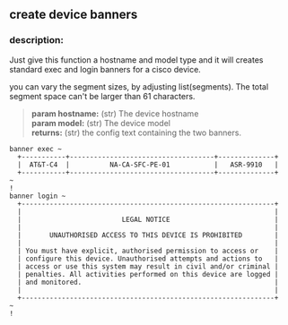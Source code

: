 ## create device banners

### description:
Just give this function a hostname and model type and it will
creates standard exec and login banners for a cisco device.

you can vary the segment sizes, by adjusting list(segments). The total
segment space can't be larger than 61 characters.

> **param hostname:** (str) The device hostname<br>
> **param model:** (str) The device model<br>
> **returns:** (str) the config text containing the two banners.<br>


```text
banner exec ~
  +-----------+------------------------------------+--------------+
  |  AT&T-C4  |          NA-CA-SFC-PE-01           |   ASR-9910   |
  +-----------+------------------------------------+--------------+
~
!
banner login ~
  +---------------------------------------------------------------+
  |                                                               |
  |                         LEGAL NOTICE                          |
  |                                                               |
  |       UNAUTHORISED ACCESS TO THIS DEVICE IS PROHIBITED        |
  |                                                               |
  | You must have explicit, authorised permission to access or    |
  | configure this device. Unauthorised attempts and actions to   |
  | access or use this system may result in civil and/or criminal |
  | penalties. All activities performed on this device are logged |
  | and monitored.                                                |
  |                                                               |
  +---------------------------------------------------------------+
~
!

```
